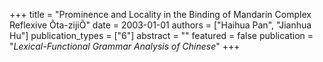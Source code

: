 +++
title = "Prominence and Locality in the Binding of Mandarin Complex Reflexive Ôta-zijiÕ"
date = 2003-01-01
authors = ["Haihua Pan", "Jianhua Hu"]
publication_types = ["6"]
abstract = ""
featured = false
publication = "*Lexical-Functional Grammar Analysis of Chinese*"
+++

